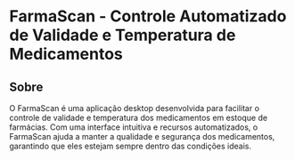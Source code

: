 # FarmaScan - Controle Automatizado de Validade e Temperatura de Medicamentos

## Sobre
O FarmaScan é uma aplicação desktop desenvolvida para facilitar o controle de validade e temperatura dos medicamentos em estoque de farmácias. Com uma interface intuitiva e recursos automatizados, o FarmaScan ajuda a manter a qualidade e segurança dos medicamentos, garantindo que eles estejam sempre dentro das condições ideais.
